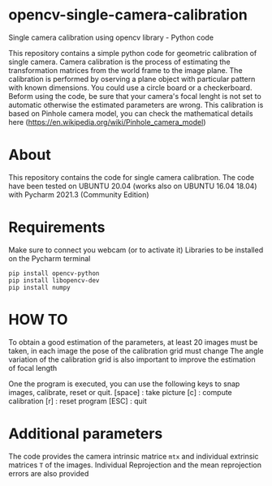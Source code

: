 # opencv-single-camera-calibration
Single camera calibration using opencv library - Python code

This repository contains a simple python code for geometric calibration of single camera. Camera calibration is the process of estimating the transformation matrices from the world frame to the image plane. The calibration is performed by oserving a plane object with particular pattern with known dimensions. You could use a circle board or a checkerboard. Beform using the code, be sure that your camera's focal lenght is not set to automatic otherwise the estimated parameters are wrong.
This calibration is based on Pinhole camera model, you can check the mathematical details here (https://en.wikipedia.org/wiki/Pinhole_camera_model)

# About
This repository contains the code for single camera calibration. The code have been tested on UBUNTU 20.04 (works also on UBUNTU 16.04 18.04) with Pycharm 2021.3 (Community Edition)

# Requirements
Make sure to connect you webcam (or to activate it)
Libraries to be installed on the Pycharm terminal
```
pip install opencv-python 
pip install libopencv-dev 
pip install numpy
```
# HOW TO
To obtain a good estimation of the parameters, at least 20 images must be taken, in each image the pose of the calibration grid must change
The angle variation of the calibration grid is also important to improve the estimation of focal length

One the program is executed, you can use the following keys to snap images, calibrate, reset or quit.
[space]     : take picture
[c]         : compute calibration
[r]         : reset program
[ESC]    : quit

# Additional parameters
The code provides the camera intrinsic matrice ```mtx``` and individual extrinsic matrices ```T``` of the images. Individual Reprojection and the mean reprojection errors are also provided
